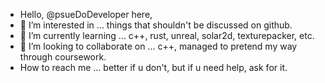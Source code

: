 - Hello, @psueDoDeveloper here,
- 👀 I’m interested in ... things that shouldn't be discussed on github.
- 🌱 I’m currently learning ... c++, rust, unreal, solar2d, texturepacker, etc.
- 💞️ I’m looking to collaborate on ... c++, managed to pretend my way through coursework.
- How to reach me ... better if u don't, but if u need help, ask for it.

<!---
psueDoDeveloper/psueDoDeveloper is a ✨ special ✨ repository because its `README.md` (this file) appears on your GitHub profile.
You can click the Preview link to take a look at your changes.
--->
